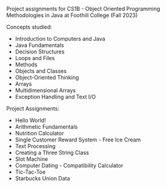 Project assignments for CS1B - Object Oriented Programming Methodologies in Java at Foothill College (Fall 2023)

Concepts studied:
- Introduction to Computers and Java
- Java Fundamentals
- Decision Structures
- Loops and Files
- Methods
- Objects and Classes
- Object-Oriented Thinking
- Arrays
- Multidimensional Arrays
- Exception Handling and Text I/O

Project Assignments:
- Hello World!
- Arithmetic Fundamentals
- Nutrition Calculator
- Single Customer Reward System - Free Ice Cream
- Text Processing
- Creating a Three String Class
- Slot Machine
- Computer Dating - Compatibility Calculator
- Tic-Tac-Toe
- Starbucks Union Data
